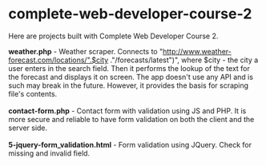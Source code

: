 # complete-web-developer-course-2

Here are projects built with Complete Web Developer Course 2.

<b>weather.php</b> - Weather scraper. Connects to "http://www.weather-forecast.com/locations/".$city ."/forecasts/latest")", where $city - 
the city a user enters in the search field. Then it performs the lookup of the text for the forecast and displays it on screen. The app
doesn't use any API and is such may break in the future. However, it provides the basis for scraping file's contents.
<br><br>
<b>contact-form.php</b> - Contact form with validation using JS and PHP. It is more secure and reliable to have form validation on both the client and the server side.
<br><br>
<b>5-jquery-form_validation.html</b> - Form validation using JQuery. Check for missing and invalid field.
